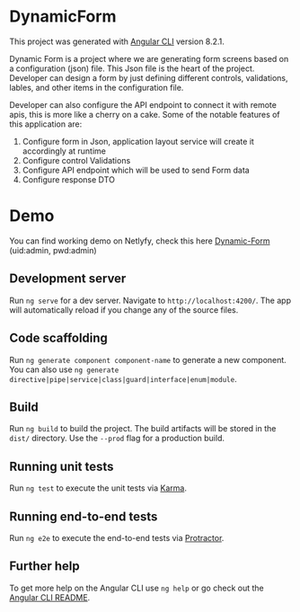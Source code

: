# DynamicForm

This project was generated with [Angular CLI](https://github.com/angular/angular-cli) version 8.2.1.

Dynamic Form is a project where we are generating form screens based on a configuration (json) file. This Json file is the heart of the project. Developer can design a form by just defining different controls, validations, lables, and other items in the configuration file. 

Developer can also configure the API endpoint to connect it with remote apis, this is more like a cherry on a cake. Some of the notable features of this application are:
1. Configure form in Json, application layout service will create it accordingly at runtime
2. Configure control Validations
3. Configure API endpoint which will be used to send Form data
4. Configure response DTO

# Demo
You can find working demo on Netlyfy, check this here [Dynamic-Form](https://ace-microservice.netlify.com) (uid:admin, pwd:admin)

## Development server

Run `ng serve` for a dev server. Navigate to `http://localhost:4200/`. The app will automatically reload if you change any of the source files.

## Code scaffolding

Run `ng generate component component-name` to generate a new component. You can also use `ng generate directive|pipe|service|class|guard|interface|enum|module`.

## Build

Run `ng build` to build the project. The build artifacts will be stored in the `dist/` directory. Use the `--prod` flag for a production build.

## Running unit tests

Run `ng test` to execute the unit tests via [Karma](https://karma-runner.github.io).

## Running end-to-end tests

Run `ng e2e` to execute the end-to-end tests via [Protractor](http://www.protractortest.org/).

## Further help

To get more help on the Angular CLI use `ng help` or go check out the [Angular CLI README](https://github.com/angular/angular-cli/blob/master/README.md).


